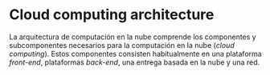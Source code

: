 # Cloud computing architecture

La arquitectura de computación en la nube comprende los componentes y subcomponentes necesarios para la computación en la nube (_cloud computing_). Estos componentes consisten habitualmente en una plataforma _front-end_, plataformas _back-end_, una entrega basada en la nube y una red.
